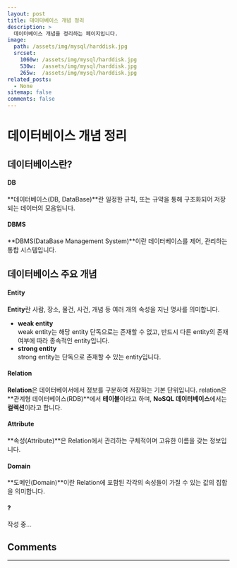 ```yaml
---
layout: post
title: 데이터베이스 개념 정리
description: >
  데이터베이스 개념을 정리하는 페이지입니다.
image: 
  path: /assets/img/mysql/harddisk.jpg
  srcset:
    1060w: /assets/img/mysql/harddisk.jpg
    530w:  /assets/img/mysql/harddisk.jpg
    265w:  /assets/img/mysql/harddisk.jpg
related_posts:
  - None
sitemap: false
comments: false
---      
```


# 데이터베이스 개념 정리
## 데이터베이스란?
#### DB
**데이터베이스(DB, DataBase)**란 일정한 규칙, 또는 규약을 통해 구조화되어 저장되는 데이터의 모음입니다.

#### DBMS
**DBMS(DataBase Management System)**이란 데이터베이스를 제어, 관리하는 통합 시스템입니다.

## 데이터베이스 주요 개념
#### Entity
**Entity**란 사람, 장소, 물건, 사건, 개념 등 여러 개의 속성을 지닌 명사를 의미합니다.
- **weak entity**    
  weak entity는 해당 entity 단독으로는 존재할 수 없고, 반드시 다른 entity의 존재 여부에 따라 종속적인 entity입니다.
- **strong entity**     
  strong entity는 단독으로 존재할 수 있는 entity입니다.

#### Relation
**Relation**은 데이터베이서에서 정보를 구분하여 저장하는 기본 단위입니다. relation은 **관계형 데이터베이스(RDB)**에서 **테이블**이라고 하며, **NoSQL 데이터베이스**에서는 **컬렉션**이라고 합니다.

#### Attribute
**속성(Attribute)**은 Relation에서 관리하는 구체적이며 고유한 이름을 갖는 정보입니다.

#### Domain
**도메인(Domain)**이란 Relation에 포함된 각각의 속성들이 가질 수 있는 값의 집합을 의미합니다.

#### ?
작성 중...

## Comments
<hr />
<script
  src="https://utteranc.es/client.js"
  repo="HyunJinNo/HyunJinNo.github.io"
  issue-term="pathname"
  theme="github-light"
  crossorigin="anonymous"
  async
></script>